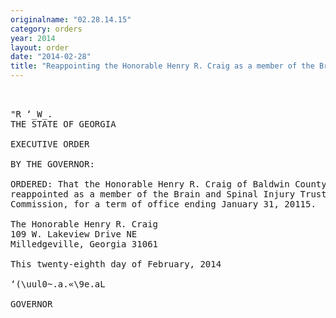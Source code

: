 ```yaml
---
originalname: "02.28.14.15"
category: orders
year: 2014
layout: order
date: "2014-02-28"
title: "Reappointing the Honorable Henry R. Craig as a member of the Brain and Spinal Injury Trust Fund Commission"
---
```

<pre>
 

"R ‘_W_. 
THE STATE OF GEORGIA

EXECUTIVE ORDER

BY THE GOVERNOR:

ORDERED: That the Honorable Henry R. Craig of Baldwin County, Georgia, is
reappointed as a member of the Brain and Spinal Injury Trust Fund
Commission, for a term of office ending January 31, 20115.

The Honorable Henry R. Craig
109 W. Lakeview Drive NE
Milledgeville, Georgia 31061

This twenty-eighth day of February, 2014

‘(\uul0~.a.«\9e.aL

GOVERNOR

</pre>
